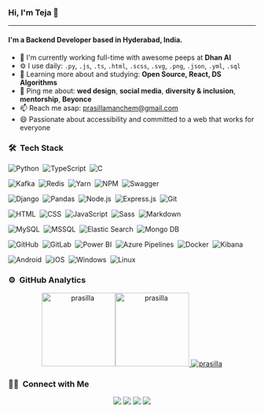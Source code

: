 ### Hi, I'm Teja 👋
---

#### I'm a Backend Developer based in Hyderabad, India.

- 🏢 I'm currently working full-time with awesome peeps at **Dhan AI**
- ⚙️ I use daily: `.py`, `.js`, `.ts`, `.html`, `.scss`, `.svg`, `.png`, `.json`, `.yml`, `.sql`
- 🌱 Learning more about and studying: **Open Source, React, DS Algorithms**
- 💬 Ping me about: **wed design**, **social media**, **diversity & inclusion**, **mentorship**, **Beyonce**
- 📫 Reach me asap: prasillamanchem@gmail.com
- 😄 Passionate about accessibility and committed to a web that works for everyone

### 🛠 &nbsp;Tech Stack
![Python](https://img.shields.io/badge/-Python-05122A?style=flat&logo=python)&nbsp;
![TypeScript](https://img.shields.io/badge/-TypeScript-05122A?style=flat&logo=typescript)&nbsp;
![C](https://img.shields.io/badge/-C-05122A?style=flat&logo=C&logoColor=A8B9CC)&nbsp;

![Kafka](https://img.shields.io/badge/-ApacheKafka-05122A?style=flat&logo=apachekafka)&nbsp;
![Redis](https://img.shields.io/badge/-redis-05122A?style=flat&logo=redis)&nbsp;
![Yarn](https://img.shields.io/badge/-Yarn-05122A?style=flat&logo=yarn)&nbsp;
![NPM](https://img.shields.io/badge/-npm-05122A?style=flat&logo=npm)&nbsp;
![Swagger](https://img.shields.io/badge/-Swagger-05122A?style=flat&logo=swagger)&nbsp;

![Django](https://img.shields.io/badge/-Django-05122A?style=flat&logo=django)&nbsp;
![Pandas](https://img.shields.io/badge/-Pandas-05122A?style=flat&logo=pandas)&nbsp;
![Node.js](https://img.shields.io/badge/-Node.js-05122A?style=flat&logo=node.js)&nbsp;
![Express.js](https://img.shields.io/badge/-Express.js-05122A?style=flat&logo=express)&nbsp;
![Git](https://img.shields.io/badge/-Git-05122A?style=flat&logo=git)


![HTML](https://img.shields.io/badge/-HTML-05122A?style=flat&logo=HTML5)&nbsp;
![CSS](https://img.shields.io/badge/-CSS-05122A?style=flat&logo=CSS3&logoColor=1572B6)&nbsp;
![JavaScript](https://img.shields.io/badge/-JavaScript-05122A?style=flat&logo=javascript)&nbsp;
![Sass](https://img.shields.io/badge/-Sass-05122A?style=flat&logo=sass)&nbsp;
![Markdown](https://img.shields.io/badge/-Markdown-05122A?style=flat&logo=markdown)

![MySQL](https://img.shields.io/badge/-MySQL-05122A?style=flat&logo=mysql&logoColor=FFA518)&nbsp;
![MSSQL](https://img.shields.io/badge/-MS_SQL-05122A?style=flat&logo=microsoftsqlserver)&nbsp;
![Elastic Search](https://img.shields.io/badge/-Elastic_Search-05122A?style=flat&logo=elastic&logoColor=skyblue)&nbsp;
![Mongo DB](https://img.shields.io/badge/-MongoDB-05122A?style=flat&logo=mongodb)

![GitHub](https://img.shields.io/badge/-GitHub-05122A?style=flat&logo=github)&nbsp;
![GitLab](https://img.shields.io/badge/-GitLab-05122A?style=flat&logo=gitlab)&nbsp;
![Power BI](https://img.shields.io/badge/-Power_BI-05122A?style=flat&logo=powerbi)&nbsp;
![Azure Pipelines](https://img.shields.io/badge/-Azure_Pipelines-05122A?style=flat&logo=azurepipelines)&nbsp;
![Docker](https://img.shields.io/badge/-Docker-05122A?style=flat&logo=docker)&nbsp;
![Kibana](https://img.shields.io/badge/-Kibana-05122A?style=flat&logo=kibana)&nbsp;


![Android](https://img.shields.io/badge/-Android-05122A?style=flat&logo=android)&nbsp;
![iOS](https://img.shields.io/badge/-iOS-05122A?style=flat&logo=iOS)&nbsp;
![Windows](https://img.shields.io/badge/-Windows-05122A?style=flat&logo=windows)&nbsp;
![Linux](https://img.shields.io/badge/-Linux-05122A?style=flat&logo=linux)&nbsp;

### ⚙️ &nbsp;GitHub Analytics

<p align="center">
<a href="https://github.com/prasilla487">
<img  src="https://github-readme-stats.vercel.app/api/top-langs?username=prasilla487&show_icons=true&locale=en&layout=compact&theme=nightowl&hide_border=true" alt="prasilla" height=150px/><img  src="https://github-readme-stats.vercel.app/api?username=prasilla487&show_icons=true&locale=en&theme=nightowl&hide_border=true" alt="prasilla" height=150px />
  <img src="https://github-readme-streak-stats.herokuapp.com/?user=prasilla487&theme=nightowl&hide_border=true" alt="prasilla"/>
</a>
</p>

### 🤝🏻 &nbsp;Connect with Me

<p align="center">
<a href="https://prasilla487.github.io/prasilla487"><img src="https://img.shields.io/badge/-Website-00A5E9?style=flat&logo=googlechrome&logoColor=white"/></a>
<a href="mailto:prasillamanchem@gmail.com"><img src="https://img.shields.io/badge/-Mail-D14836?style=flat&logo=Gmail&logoColor=white"/></a>
<a href="https://www.linkedin.com/in/prasilla-devi-manchem-80694a199"><img src="https://img.shields.io/badge/-LinkedIn-0077B5?style=flat&logo=Linkedin&logoColor=white"/></a>
<a href="https://www.hackerrank.com/prasillamanchem"><img src="https://img.shields.io/badge/-Hackerrank-32CD30?style=flat&logo=hackerrank&logoColor=white"/></a>
</p>
